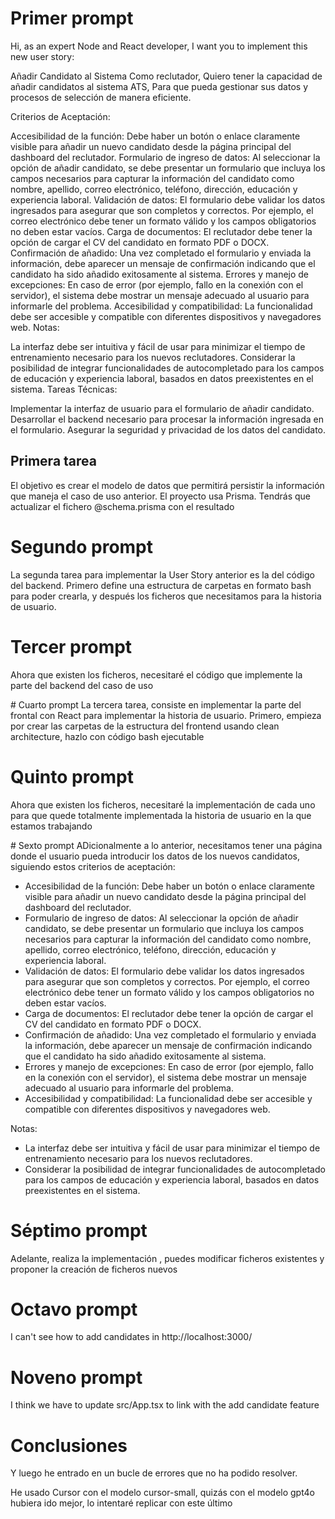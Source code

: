 # Primer prompt
Hi, as an expert Node and React developer, I want you to implement this new user story:

Añadir Candidato al Sistema
Como reclutador,
Quiero tener la capacidad de añadir candidatos al sistema ATS,
Para que pueda gestionar sus datos y procesos de selección de manera eficiente.

Criterios de Aceptación:

Accesibilidad de la función: Debe haber un botón o enlace claramente visible para añadir un nuevo candidato desde la página principal del dashboard del reclutador.
Formulario de ingreso de datos: Al seleccionar la opción de añadir candidato, se debe presentar un formulario que incluya los campos necesarios para capturar la información del candidato como nombre, apellido, correo electrónico, teléfono, dirección, educación y experiencia laboral.
Validación de datos: El formulario debe validar los datos ingresados para asegurar que son completos y correctos. Por ejemplo, el correo electrónico debe tener un formato válido y los campos obligatorios no deben estar vacíos.
Carga de documentos: El reclutador debe tener la opción de cargar el CV del candidato en formato PDF o DOCX.
Confirmación de añadido: Una vez completado el formulario y enviada la información, debe aparecer un mensaje de confirmación indicando que el candidato ha sido añadido exitosamente al sistema.
Errores y manejo de excepciones: En caso de error (por ejemplo, fallo en la conexión con el servidor), el sistema debe mostrar un mensaje adecuado al usuario para informarle del problema.
Accesibilidad y compatibilidad: La funcionalidad debe ser accesible y compatible con diferentes dispositivos y navegadores web.
Notas:

La interfaz debe ser intuitiva y fácil de usar para minimizar el tiempo de entrenamiento necesario para los nuevos reclutadores.
Considerar la posibilidad de integrar funcionalidades de autocompletado para los campos de educación y experiencia laboral, basados en datos preexistentes en el sistema.
Tareas Técnicas:

Implementar la interfaz de usuario para el formulario de añadir candidato.
Desarrollar el backend necesario para procesar la información ingresada en el formulario.
Asegurar la seguridad y privacidad de los datos del candidato.

## Primera tarea
El objetivo es crear el modelo de datos que permitirá persistir la información que maneja el caso de uso anterior. El proyecto usa Prisma. Tendrás que actualizar el fichero @schema.prisma con el resultado

# Segundo prompt
La segunda tarea para implementar la User Story anterior es la del código del backend. Primero define una estructura de carpetas en formato bash para poder crearla, y después los ficheros que necesitamos para la historia de usuario.

# Tercer prompt
Ahora que existen los ficheros, necesitaré el código que implemente la parte del backend del caso de uso

# Cuarto prompt 
La tercera tarea, consiste en implementar la parte del frontal con React para implementar la historia de usuario. Primero, empieza por crear las carpetas de la estructura del frontend usando clean architecture, hazlo con código bash ejecutable

# Quinto prompt
Ahora que existen los ficheros, necesitaré la implementación de cada uno para que quede totalmente implementada la historia de usuario en la que estamos trabajando

# Sexto prompt
ADicionalmente a lo anterior, necesitamos tener una página donde el usuario pueda introducir los datos de los nuevos candidatos, siguiendo estos criterios de aceptación:

 - Accesibilidad de la función: Debe haber un botón o enlace claramente visible para añadir un nuevo candidato desde la página principal del dashboard del reclutador.
 - Formulario de ingreso de datos: Al seleccionar la opción de añadir candidato, se debe presentar un formulario que incluya los campos necesarios para capturar la información del candidato como nombre, apellido, correo electrónico, teléfono, dirección, educación y experiencia laboral.
 - Validación de datos: El formulario debe validar los datos ingresados para asegurar que son completos y correctos. Por ejemplo, el correo electrónico debe tener un formato válido y los campos obligatorios no deben estar vacíos.
 - Carga de documentos: El reclutador debe tener la opción de cargar el CV del candidato en formato PDF o DOCX.
 - Confirmación de añadido: Una vez completado el formulario y enviada la información, debe aparecer un mensaje de confirmación indicando que el candidato ha sido añadido exitosamente al sistema.
 - Errores y manejo de excepciones: En caso de error (por ejemplo, fallo en la conexión con el servidor), el sistema debe mostrar un mensaje adecuado al usuario para informarle del problema.
 - Accesibilidad y compatibilidad: La funcionalidad debe ser accesible y compatible con diferentes dispositivos y navegadores web.

Notas:

 - La interfaz debe ser intuitiva y fácil de usar para minimizar el tiempo de entrenamiento necesario para los nuevos reclutadores.
 - Considerar la posibilidad de integrar funcionalidades de autocompletado para los campos de educación y experiencia laboral, basados en datos preexistentes en el sistema.

# Séptimo prompt
Adelante, realiza la implementación , puedes modificar ficheros existentes y proponer la creación de ficheros nuevos

# Octavo prompt
I can't see how to add candidates in http://localhost:3000/

# Noveno prompt
I think we have to update src/App.tsx to link with the add candidate feature

# Conclusiones
Y luego he entrado en un bucle de errores que no ha podido resolver.

He usado Cursor con el modelo cursor-small, quizás con el modelo gpt4o hubiera ido mejor, lo intentaré replicar con este último
